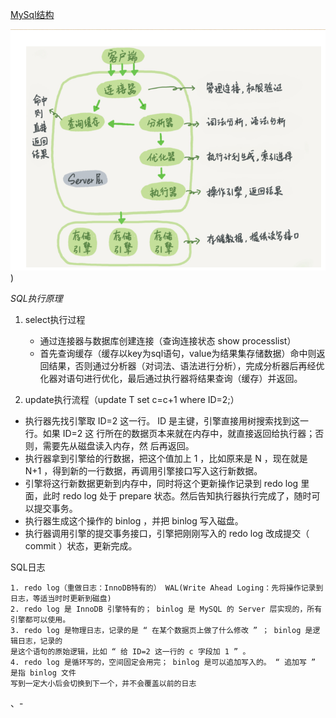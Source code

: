 <u>MySql结构</u>

![](https://github.com/heartccace/mysql/blob/master/images/mysql结构.jpg))

*SQL执行原理*

1. select执行过程

   - 通过连接器与数据库创建连接（查询连接状态 show processlist）
   - 首先查询缓存（缓存以key为sql语句，value为结果集存储数据）命中则返回结果，否则通过分析器（对词法、语法进行分析），完成分析器后再经优化器对语句进行优化，最后通过执行器将结果查询（缓存）并返回。

2.  update执行流程（update T set c=c+1 where ID=2;）

   - 执行器先找引擎取 ID=2 这一行。 ID 是主键，引擎直接用树搜索找到这一行。如果 ID=2 这
     行所在的数据页本来就在内存中，就直接返回给执行器；否则，需要先从磁盘读入内存，然
     后再返回。
   - 执行器拿到引擎给的行数据，把这个值加上 1 ，比如原来是 N ，现在就是 N+1 ，得到新的一行数据，再调用引擎接口写入这行新数据。
   - 引擎将这行新数据更新到内存中，同时将这个更新操作记录到 redo log 里面，此时 redo log 处于 prepare 状态。然后告知执行器执行完成了，随时可以提交事务。
   - 执行器生成这个操作的 binlog ，并把 binlog 写入磁盘。
   - 执行器调用引擎的提交事务接口，引擎把刚刚写入的 redo log 改成提交（ commit ）状态，更新完成。

   

 SQL日志

 	1. redo log（重做日志：InnoDB特有的） WAL(Write Ahead Loging：先将操作记录到日志，等适当时时更新到磁盘)
	2. redo log 是 InnoDB 引擎特有的； binlog 是 MySQL 的 Server 层实现的，所有引擎都可以使用。
	3. redo log 是物理日志，记录的是 “ 在某个数据页上做了什么修改 ” ； binlog 是逻辑日志，记录的
    是这个语句的原始逻辑，比如 “ 给 ID=2 这一行的 c 字段加 1 ” 。
	4. redo log 是循环写的，空间固定会用完； binlog 是可以追加写入的。 “ 追加写 ” 是指 binlog 文件
    写到一定大小后会切换到下一个，并不会覆盖以前的日志









、-

